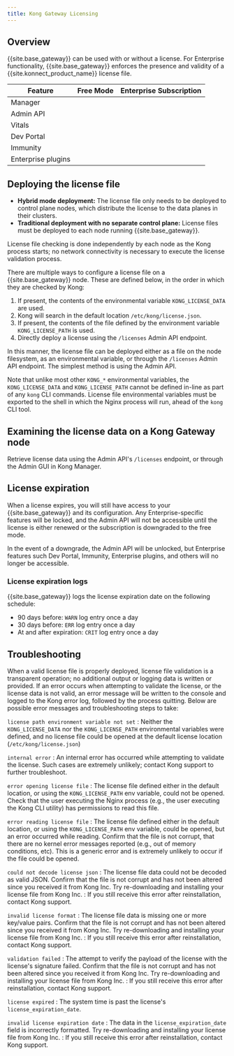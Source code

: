 ```yaml
---
title: Kong Gateway Licensing
---
```


## Overview

{{site.base_gateway}} can be used with or without a license. For Enterprise
functionality, {{site.base_gateway}} enforces the presence and validity of a
{{site.konnect_product_name}} license file.

| Feature            | Free Mode | Enterprise Subscription |
|--------------------|:---------:|:-----------------------:|
| Manager            | <i class="fa fa-check"></i> | <i class="fa fa-check"></i> |
| Admin API          | <i class="fa fa-check"></i> | <i class="fa fa-check"></i> |
| Vitals             | <i class="fa fa-times"></i> | <i class="fa fa-check"></i> |
| Dev Portal         | <i class="fa fa-times"></i> | <i class="fa fa-check"></i> |
| Immunity           | <i class="fa fa-times"></i> | <i class="fa fa-check"></i> |
| Enterprise plugins | <i class="fa fa-times"></i> | <i class="fa fa-check"></i> |

## Deploying the license file

* **Hybrid mode deployment:** The license file only needs to be deployed to
control plane nodes, which distribute the license to the data planes in their
clusters.
* **Traditional deployment with no separate control plane:** License files must
be deployed to each node running {{site.base_gateway}}.

License file checking is done independently by each node as the Kong process starts; no network connectivity is necessary to execute the license validation process.

There are multiple ways to configure a license file on a {{site.base_gateway}} node. These are defined below, in the order in which they are checked by Kong:

1. If present, the contents of the environmental variable `KONG_LICENSE_DATA` are used.
2. Kong will search in the default location `/etc/kong/license.json`.
3. If present, the contents of the file defined by the environment variable `KONG_LICENSE_PATH` is used.
4. Directly deploy a license using the `/licenses` Admin API endpoint.

In this manner, the license file can be deployed either as a file on the node
filesystem, as an environmental variable, or through the `/licenses` Admin API
endpoint. The simplest method is using the Admin API.

Note that unlike most other `KONG_*` environmental variables, the
`KONG_LICENSE_DATA` and `KONG_LICENSE_PATH` cannot be defined in-line as part
of any `kong` CLI commands. License file environmental variables must be
exported to the shell in which the Nginx process will run, ahead of the `kong`
CLI tool.

## Examining the license data on a Kong Gateway node
Retrieve license data using the Admin API's `/licenses` endpoint, or through
the Admin GUI in Kong Manager.

## License expiration
When a license expires, you will still have access to your {{site.base_gateway}}
and its configuration. Any Enterprise-specific features will be locked, and
the Admin API will not be accessible until the license is either renewed or the
subscription is downgraded to the free mode.

In the event of a downgrade, the Admin API will be unlocked, but Enterprise
features such Dev Portal, Immunity, Enterprise plugins, and others will no
longer be accessible.

### License expiration logs
{{site.base_gateway}} logs the license expiration date on the following schedule:
* 90 days before: `WARN` log entry once a day
* 30 days before: `ERR` log entry once a day
* At and after expiration: `CRIT` log entry once a day

## Troubleshooting
When a valid license file is properly deployed, license file validation is a transparent operation; no additional output or logging data is written or provided. If an error occurs when attempting to validate the license, or the license data is not valid, an error message will be written to the console and logged to the Kong error log, followed by the process quitting. Below are possible error messages and troubleshooting steps to take:

`license path environment variable not set`
: Neither the `KONG_LICENSE_DATA` nor the `KONG_LICENSE_PATH` environmental variables were defined, and no license file could be opened at the default license location (`/etc/kong/license.json`)

`internal error`
: An internal error has occurred while attempting to validate the license. Such cases are extremely unlikely; contact Kong support to further troubleshoot.

`error opening license file`
: The license file defined either in the default location, or using the `KONG_LICENSE_PATH` env variable, could not be opened. Check that the user executing the Nginx process (e.g., the user executing the Kong CLI utility) has permissions to read this file.

`error reading license file`
: The license file defined either in the default location, or using the `KONG_LICENSE_PATH` env variable, could be opened, but an error occurred while reading. Confirm that the file is not corrupt, that there are no kernel error messages reported (e.g., out of memory conditions, etc). This is a generic error and is extremely unlikely to occur if the file could be opened.

`could not decode license json`
: The license file data could not be decoded as valid JSON. Confirm that the file is not corrupt and has not been altered since you received it from Kong Inc. Try re-downloading and installing your license file from Kong Inc.
: If you still receive this error after reinstallation, contact Kong support.

`invalid license format`
: The license file data is missing one or more key/value pairs. Confirm that the file is not corrupt and has not been altered since you received it from Kong Inc. Try re-downloading and installing your license file from Kong Inc.
: If you still receive this error after reinstallation, contact Kong support.

`validation failed`
: The attempt to verify the payload of the license with the license's signature failed. Confirm that the file is not corrupt and has not been altered since you received it from Kong Inc. Try re-downloading and installing your license file from Kong Inc.
: If you still receive this error after reinstallation, contact Kong support.

`license expired`
: The system time is past the license's `license_expiration_date`.

`invalid license expiration date`
: The data in the `license_expiration_date` field is incorrectly formatted. Try re-downloading and installing your license file from Kong Inc.
: If you still receive this error after reinstallation, contact Kong support.
